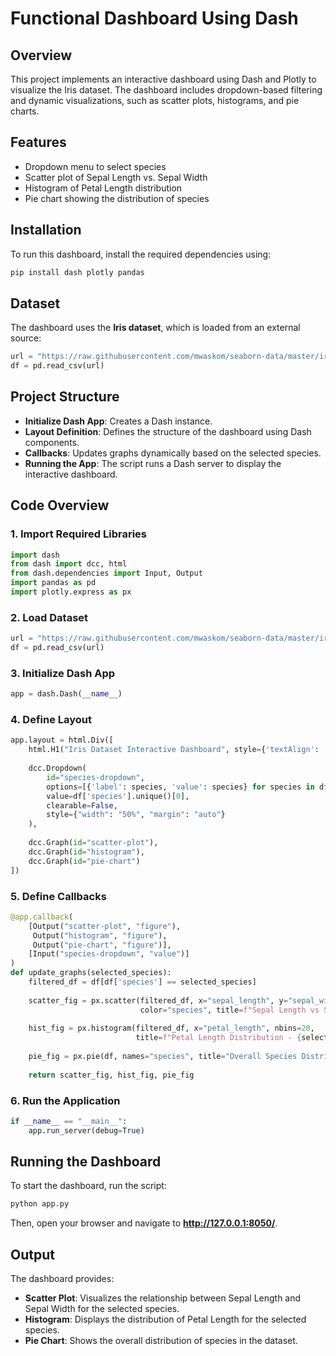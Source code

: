# Functional Dashboard Using Dash

## Overview
This project implements an interactive dashboard using Dash and Plotly to visualize the Iris dataset. The dashboard includes dropdown-based filtering and dynamic visualizations, such as scatter plots, histograms, and pie charts.

## Features
- Dropdown menu to select species
- Scatter plot of Sepal Length vs. Sepal Width
- Histogram of Petal Length distribution
- Pie chart showing the distribution of species

## Installation
To run this dashboard, install the required dependencies using:
```bash
pip install dash plotly pandas
```

## Dataset
The dashboard uses the **Iris dataset**, which is loaded from an external source:
```python
url = "https://raw.githubusercontent.com/mwaskom/seaborn-data/master/iris.csv"
df = pd.read_csv(url)
```

## Project Structure
- **Initialize Dash App**: Creates a Dash instance.
- **Layout Definition**: Defines the structure of the dashboard using Dash components.
- **Callbacks**: Updates graphs dynamically based on the selected species.
- **Running the App**: The script runs a Dash server to display the interactive dashboard.

## Code Overview
### 1. Import Required Libraries
```python
import dash
from dash import dcc, html
from dash.dependencies import Input, Output
import pandas as pd
import plotly.express as px
```

### 2. Load Dataset
```python
url = "https://raw.githubusercontent.com/mwaskom/seaborn-data/master/iris.csv"
df = pd.read_csv(url)
```

### 3. Initialize Dash App
```python
app = dash.Dash(__name__)
```

### 4. Define Layout
```python
app.layout = html.Div([
    html.H1("Iris Dataset Interactive Dashboard", style={'textAlign': 'center'}),
    
    dcc.Dropdown(
        id="species-dropdown",
        options=[{'label': species, 'value': species} for species in df['species'].unique()],
        value=df['species'].unique()[0],
        clearable=False,
        style={"width": "50%", "margin": "auto"}
    ),
    
    dcc.Graph(id="scatter-plot"),
    dcc.Graph(id="histogram"),
    dcc.Graph(id="pie-chart")
])
```

### 5. Define Callbacks
```python
@app.callback(
    [Output("scatter-plot", "figure"),
     Output("histogram", "figure"),
     Output("pie-chart", "figure")],
    [Input("species-dropdown", "value")]
)
def update_graphs(selected_species):
    filtered_df = df[df['species'] == selected_species]
    
    scatter_fig = px.scatter(filtered_df, x="sepal_length", y="sepal_width",
                             color="species", title=f"Sepal Length vs Sepal Width - {selected_species}")
    
    hist_fig = px.histogram(filtered_df, x="petal_length", nbins=20,
                            title=f"Petal Length Distribution - {selected_species}", color="species")
    
    pie_fig = px.pie(df, names="species", title="Overall Species Distribution")
    
    return scatter_fig, hist_fig, pie_fig
```

### 6. Run the Application
```python
if __name__ == "__main__":
    app.run_server(debug=True)
```

## Running the Dashboard
To start the dashboard, run the script:
```bash
python app.py
```
Then, open your browser and navigate to **http://127.0.0.1:8050/**.

## Output
The dashboard provides:
- **Scatter Plot**: Visualizes the relationship between Sepal Length and Sepal Width for the selected species.
- **Histogram**: Displays the distribution of Petal Length for the selected species.
- **Pie Chart**: Shows the overall distribution of species in the dataset.


